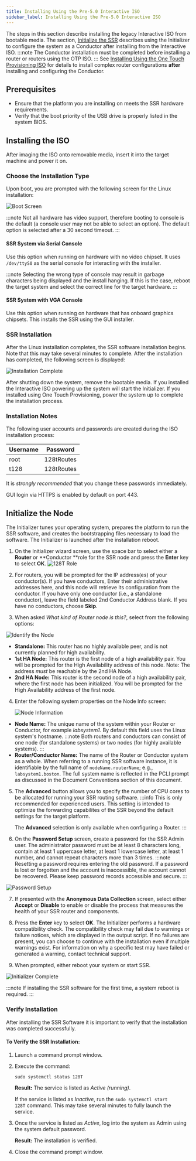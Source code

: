 ```yaml
---
title: Installing Using the Pre-5.0 Interactive ISO
sidebar_label: Installing Using the Pre-5.0 Interactive ISO
---
```


The steps in this section describe installing the legacy Interactive ISO from bootable media. The section, [Initialize the SSR](#initialize-the-node) describes using the Initializer to configure the system as a Conductor after installing from the Interactive ISO. 
:::note
The Conductor installation must be completed before installing a router or routers using the OTP ISO.
:::
See [Installing Using the One Touch Provisioning ISO](intro_otp_iso_install.md) for details to install complex router configurations **after** installing and configuring the Conductor. 

## Prerequisites

- Ensure that the platform you are installing on meets the SSR hardware requirements.
- Verify that the boot priority of the USB drive is properly listed in the system BIOS.

## Installing the ISO

After imaging the ISO onto removable media, insert it into the target machine and power it on.

### Choose the Installation Type

Upon boot, you are prompted with the following screen for the Linux installation:

![Boot Screen](/img/intro_installation_bootable_media_boot.png)

:::note
Not all hardware has video support, therefore booting to console is the default (a console user may not be able to select an option). The default option is selected after a 30 second timeout.
::: 

#### SSR System via Serial Console

Use this option when running on hardware with no video chipset. It uses `/dev/ttyS0` as the serial console for interacting with the installer.

:::note
Selecting the wrong type of console may result in garbage characters being displayed and the install hanging. If this is the case, reboot the target system and select the correct line for the target hardware.
::: 

#### SSR System with VGA Console

Use this option when running on hardware that has onboard graphics chipsets. This installs the SSR using the GUI installer.

### SSR Installation

After the Linux installation completes, the SSR software installation begins. Note that this may take several minutes to complete. After the installation has completed, the following screen is displayed:

![Installation Complete](/img/intro_installation_bootable_media_install_complete.png)

After shutting down the system, remove the bootable media. 
If you installed the Interactive ISO powering up the system will start the Initializer. 
If you installed using One Touch Provisioning, power the system up to complete the installation process. 

### Installation Notes

The following user accounts and passwords are created during the ISO installation process:

   | Username | Password   |
   | -------- | ---------- |
   | root     | 128tRoutes |
   | t128     | 128tRoutes |

   It is *strongly recommended* that you change these passwords immediately.

GUI login via HTTPS is enabled by default on port 443.

## Initialize the Node

The Initializer tunes your operating system, prepares the platform to run the SSR software, and creates the bootstrapping files necessary to load the software. The Initializer is launched after the installation reboot.

1. On the Initializer wizard screen, use the space bar to select either a **Router** or **Conductor **role for the SSR node and press the **Enter** key to select **OK**.
  ![128T Role](/img/intro_install_initializer_role.png)

2. For routers, you will be prompted for the IP address(es) of your conductor(s). If you have conductors, Enter their administrative addresses here, and this node will retrieve its configuration from the conductor. If you have only one conductor (i.e., a standalone conductor), leave the field labeled 2nd Conductor Address blank. If you have no conductors, choose **Skip**.
3. When asked _What kind of Router node is this?_, select from the following options:

  ![Identify the Node](/img/intro_install_initializer_HASetup.png)

- **Standalone:** This router has no highly available peer, and is not currently planned for high availability.
- **1st HA Node:** This router is the first node of a high availability pair. You will be prompted for the High Availability address of this node. Note: The address _must_ be reachable by the 2nd HA Node.
- **2nd HA Node:** This router is the second node of a high availability pair, where the first node has been initialized. You will be prompted for the High Availability address of the first node.

4. Enter the following system properties on the Node Info screen:

   ![Node Information](/img/intro_install_initializer_nodeinfo.png)

- **Node Name:** The unique name of the system within your Router or Conductor, for example _labsystem1_. By default this field uses the Linux system's hostname.
  :::note
  Both routers and conductors can consist of one node (for standalone systems) or two nodes (for highly available systems).
  :::
- **Router/Conductor Name:** The name of the Router or Conductor system as a whole. When referring to a running SSR software instance, it is identifiable by the full name of `nodeName.routerName`; e.g., `labsystem1.boston`. The full system name is reflected in the PCLI prompt as discussed in the Document Conventions section of this document.

5. The **Advanced** button allows you to specify the number of CPU cores to be allocated for running your SSR routing software.
   :::info
   This is only recommended for experienced users. This setting is intended to optimize the forwarding capabilites of the SSR beyond the default settings for the target platform.
   
   The **Advanced** selection is only available when configuring a Router. 
   :::

6. On the **Password Setup** screen, create a password for the SSR Admin user. The administrator password must be at least 8 characters long, contain at least 1 uppercase letter, at least 1 lowercase letter, at least 1 number, and cannot repeat characters more than 3 times.
  :::note
  Resetting a password requires entering the old password. If a password is lost or forgotten and the account is inaccessible, the account cannot be recovered. Please keep password records accessible and secure. 
  :::

  ![Password Setup](/img/intro_install_initializer_password.png)

7. If presented with the **Anonymous Data Collection** screen, select either **Accept** or **Disable** to enable or disable the process that measures the health of your SSR router and components.

8. Press the **Enter** key to select **OK**. The Initializer performs a hardware compatibility check. The compatibility check may fail due to warnings or failure notices, which are displayed in the output script. If no failures are present, you can choose to continue with the installation even if multiple warnings exist. For information on why a specific test may have failed or generated a warning, contact technical support.

9. When prompted, either reboot your system or start SSR.

  ![Initializer Complete](/img/intro_install_initializer_complete.png)

  :::note
  If installing the SSR software for the first time, a system reboot is required.
  :::

### Verify Installation

After installing the SSR Software it is important to verify that the installation was completed successfully.

#### To Verify the SSR Installation:

1. Launch a command prompt window.

2. Execute the command:

   ```
   sudo systemctl status 128T
   ```

   **Result:** The service is listed as _Active (running)_.

   If the service is listed as _Inactive_, run the `sudo systemctl start 128T` command. This may take several minutes to fully launch the service.

3. Once the service is listed as _Active_, log into the system as Admin using the system default password.

   **Result:** The installation is verified.

4. Close the command prompt window. 

